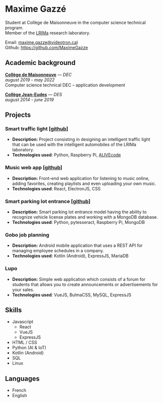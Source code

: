 # Maxime Gazzé

Student at Collège de Maisonneuve in the computer science technical program. <br>
Member of the [LRIMa](https://lrima.cmaisonneuve.qc.ca/) research laboratory.

Email: maxime.gazze@videotron.ca) <br>
Github: https://github.com/MaximeGazze

## Academic background

**[Collège de Maisonneuve](https://www.cmaisonneuve.qc.ca)** — _DEC_ <br>
_august 2019 - may 2022_ <br>
Computer science technical DEC – application development

**[Collège Jean-Eudes](http://www.jeaneudes.qc.ca)** — _DES_ <br>
_august 2014 - june 2019_

## Projects

### Smart traffic light \[[github](https://github.com/MaximeGazze/feu-intel)\] <br>
 - **Description:** Project consisting in designing an intelligent traffic light that can be used with the intelligent automobiles of the LRIMa laboratory. <br>
 - **Technologies used**: Python, Raspberry Pi, [ALIVEcode](https://alivecode.ca/)

### Music web app \[[github](https://github.com/Gaspard-Savoureux/BruhMusicTM)\] <br>
 - **Description:** Front-end web application for listening to music online, adding favorites, creating playlists and even uploading your own music.
 - **Technologies used**: React, ElectronJS, CSS 

### Smart parking lot entrance \[[github](https://github.com/Gaspard-Savoureux/projet_iot_MSME)\] <br>
 - **Description:** Smart parking lot entrance model having the ability to recognize vehicle license plates and working with a MongoDB database.
 - **Technologies used**: Python, pytesseract, Raspberry Pi, MongoDB

### Gobo job planning
 - **Description:** Android mobile application that uses a REST API for managing employee schedules in a company.
 - **Technologies used**: Kotlin (Android), ExpressJS, MariaDB

### Lupo
 - **Description:** Simple web application which consists of a forum for students that allows you to create announcements or advertisements for your sales.
 - **Technologies used**: VueJS, BulmaCSS, MySQL, ExpressJS

## Skills

 - Javascript
   - React
   - VueJS
   - ExpressJS
 - HTML / CSS
 - Python (AI & IoT)
 - Kotlin (Android)
 - SQL
 - Linux

## Languages

 - French
 - English
